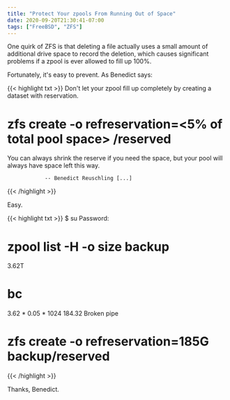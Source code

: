 ```yaml
---
title: "Protect Your zpools From Running Out of Space"
date: 2020-09-20T21:30:41-07:00
tags: ["FreeBSD", "ZFS"]
---
```


One quirk of ZFS is that deleting a file actually uses a small amount of additional drive space to record the deletion,
which causes significant problems if a zpool is ever allowed to fill up 100%.

<!--more-->

Fortunately, it's easy to prevent. As Benedict says:

{{< highlight txt >}}
Don't let your zpool fill up completely by creating a dataset with
reservation.

# zfs create -o refreservation=<5% of total pool space> <poolname>/reserved

You can always shrink the reserve if you need the space, but your pool will
always have space left this way.

                -- Benedict Reuschling [...]
{{< /highlight >}}

Easy.

{{< highlight txt >}}
$ su
Password:

# zpool list -H -o size backup
3.62T

# bc
3.62 * 0.05 * 1024
184.32
Broken pipe

# zfs create -o refreservation=185G backup/reserved
{{< /highlight >}}
	
Thanks, Benedict.
